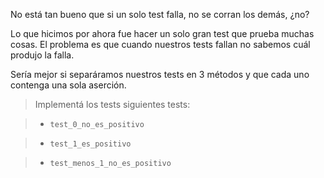 No está tan bueno que si un solo test falla, no se corran los demás, ¿no? 

Lo que hicimos por ahora fue hacer un solo gran test
que prueba muchas cosas. El problema es que cuando nuestros
tests fallan no sabemos cuál produjo la falla.

Sería mejor si separáramos nuestros tests en 3 métodos y que cada uno contenga
una sola aserción.

> Implementá los tests siguientes tests:

> - `test_0_no_es_positivo`

> - `test_1_es_positivo` 

> - `test_menos_1_no_es_positivo`  
